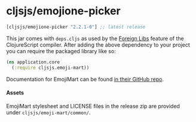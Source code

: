 # cljsjs/emojione-picker


[](dependency)
```clojure
[cljsjs/emojione-picker "2.2.1-0"] ;; latest release
```
[](/dependency)

This jar comes with `deps.cljs` as used by the [Foreign Libs][flibs] feature
of the ClojureScript compiler. After adding the above dependency to your project
you can require the packaged library like so:

```clojure
(ns application.core
  (:require cljsjs.emoji-mart))
```

Documentation for EmojiMart can be found [in their GitHub repo](https://github.com/missive/emoji-mart).

#### Assets

EmojiMart stylesheet and LICENSE files in the release zip are provided under
`cljsjs/emoji-mart/common/`.

[flibs]: https://clojurescript.org/reference/packaging-foreign-deps

